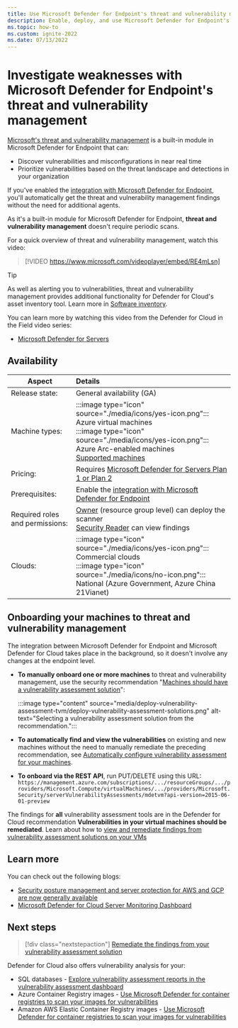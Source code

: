 ```yaml
---
title: Use Microsoft Defender for Endpoint's threat and vulnerability management capabilities with Microsoft Defender for Cloud
description: Enable, deploy, and use Microsoft Defender for Endpoint's threat and vulnerability management capabilities with Microsoft Defender for Cloud to discover weaknesses in your Azure and hybrid machines
ms.topic: how-to
ms.custom: ignite-2022
ms.date: 07/13/2022
---
```


# Investigate weaknesses with Microsoft Defender for Endpoint's threat and vulnerability management 

[Microsoft's threat and vulnerability management](/microsoft-365/security/defender-endpoint/next-gen-threat-and-vuln-mgt) is a built-in module in Microsoft Defender for Endpoint that can:

- Discover vulnerabilities and misconfigurations in near real time
- Prioritize vulnerabilities based on the threat landscape and detections in your organization

If you've enabled the [integration with Microsoft Defender for Endpoint](integration-defender-for-endpoint.md), you'll automatically get the threat and vulnerability management findings without the need for additional agents.

As it's a built-in module for Microsoft Defender for Endpoint, **threat and vulnerability management** doesn't require periodic scans.

For a quick overview of threat and vulnerability management, watch this video:

> [!VIDEO https://www.microsoft.com/videoplayer/embed/RE4mLsn]

> [!TIP]
> As well as alerting you to vulnerabilities, threat and vulnerability management provides additional functionality for Defender for Cloud's asset inventory tool. Learn more in [Software inventory](asset-inventory.md#access-a-software-inventory).

You can learn more by watching this video from the Defender for Cloud in the Field video series:
- [Microsoft Defender for Servers](episode-five.md)

## Availability

|Aspect|Details|
|----|:----|
|Release state:|General availability (GA)|
|Machine types:|:::image type="icon" source="./media/icons/yes-icon.png"::: Azure virtual machines<br>:::image type="icon" source="./media/icons/yes-icon.png"::: Azure Arc-enabled machines <br> [Supported machines](/microsoft-365/security/defender-endpoint/tvm-supported-os)|
|Pricing:|Requires [Microsoft Defender for Servers Plan 1 or Plan 2](defender-for-servers-introduction.md#defender-for-servers-plans)|
|Prerequisites:|Enable the [integration with Microsoft Defender for Endpoint](integration-defender-for-endpoint.md)|
|Required roles and permissions:|[Owner](../role-based-access-control/built-in-roles.md#owner) (resource group level) can deploy the scanner<br>[Security Reader](../role-based-access-control/built-in-roles.md#security-reader) can view findings|
|Clouds:|:::image type="icon" source="./media/icons/yes-icon.png"::: Commercial clouds<br>:::image type="icon" source="./media/icons/no-icon.png"::: National (Azure Government, Azure China 21Vianet)|

## Onboarding your machines to threat and vulnerability management

The integration between Microsoft Defender for Endpoint and Microsoft Defender for Cloud takes place in the background, so it doesn't involve any changes at the endpoint level.

- **To manually onboard one or more machines** to threat and vulnerability management, use the security recommendation "[Machines should have a vulnerability assessment solution](https://portal.azure.com/#blade/Microsoft_Azure_Security/RecommendationsBlade/assessmentKey/ffff0522-1e88-47fc-8382-2a80ba848f5d)":

    :::image type="content" source="media/deploy-vulnerability-assessment-tvm/deploy-vulnerability-assessment-solutions.png" alt-text="Selecting a vulnerability assessment solution from the recommendation.":::

- **To automatically find and view the vulnerabilities** on existing and new machines without the need to manually remediate the preceding recommendation, see [Automatically configure vulnerability assessment for your machines](auto-deploy-vulnerability-assessment.md).

- **To onboard via the REST API**, run PUT/DELETE using this URL: `https://management.azure.com/subscriptions/.../resourceGroups/.../providers/Microsoft.Compute/virtualMachines/.../providers/Microsoft.Security/serverVulnerabilityAssessments/mdetvm?api-version=2015-06-01-preview`


The findings for **all** vulnerability assessment tools are in the Defender for Cloud recommendation **Vulnerabilities in your virtual machines should be remediated**. Learn about how to [view and remediate findings from vulnerability assessment solutions on your VMs](remediate-vulnerability-findings-vm.md)

## Learn more

You can check out the following blogs:

- [Security posture management and server protection for AWS and GCP are now generally available](https://techcommunity.microsoft.com/t5/microsoft-defender-for-cloud/security-posture-management-and-server-protection-for-aws-and/ba-p/3271388)
- [Microsoft Defender for Cloud Server Monitoring Dashboard](https://techcommunity.microsoft.com/t5/microsoft-defender-for-cloud/microsoft-defender-for-cloud-server-monitoring-dashboard/ba-p/2869658)

## Next steps
> [!div class="nextstepaction"]
> [Remediate the findings from your vulnerability assessment solution](remediate-vulnerability-findings-vm.md)

Defender for Cloud also offers vulnerability analysis for your:

- SQL databases - [Explore vulnerability assessment reports in the vulnerability assessment dashboard](defender-for-sql-on-machines-vulnerability-assessment.md#explore-vulnerability-assessment-reports)
- Azure Container Registry images - [Use Microsoft Defender for container registries to scan your images for vulnerabilities](defender-for-containers-va-acr.md)
- Amazon AWS Elastic Container Registry images - [Use Microsoft Defender for container registries to scan your images for vulnerabilities](defender-for-containers-va-ecr.md)
